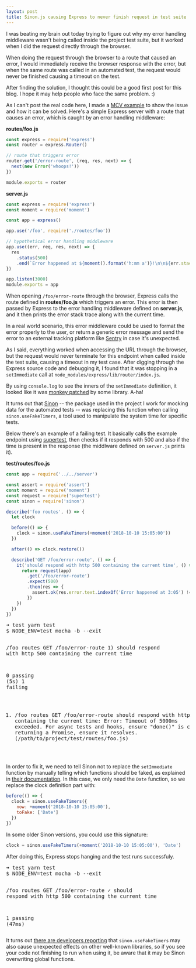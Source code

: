 ```yaml
---
layout: post
title: Sinon.js causing Express to never finish request in test suite
---
```


I was beating my brain out today trying to figure out why my error handling middleware wasn't being called inside the project test suite, but it worked when I did the request directly through the browser.

When doing the request through the browser to a route that caused an error, I would immediately receive the browser response with the error, but when the same route was called in an automated test, the request would never be finished causing a timeout on the test.

After finding the solution, I thought this could be a good first post for this blog. I hope it may help people who face the same problem. :)

As I can't post the real code here, I made a [MCV example](https://stackoverflow.com/help/mcve) to show the issue and how it can be solved. Here's a simple Express server with a route that causes an error, which is caught by an error handling middleware:

**routes/foo.js**
```js
const express = require('express')
const router = express.Router()

// route that triggers error
router.get('/error-route', (req, res, next) => {
  next(new Error('whoops!'))
})

module.exports = router
```

**server.js**
```js
const express = require('express')
const moment = require('moment')

const app = express()

app.use('/foo', require('./routes/foo'))

// hypothetical error handling middleware
app.use((err, req, res, next) => {
  res
    .status(500)
    .end(`Error happened at ${moment().format('h:mm a')}!\n\n${err.stack}`)
})

app.listen(3000)
module.exports = app
```

When opening `/foo/error-route` through the browser, Express calls the route defined in **routes/foo.js** which triggers an error. This error is then passed by Express to the error handling middleware defined on **server.js**, and it then prints the error stack trace along with the current time.

In a real world scenario, this error middleware could be used to format the error properly to the user, or return a generic error message and send the error to an external tracking platform like [Sentry](https://sentry.io) in case it's unexpected.

As I said, everything worked when accessing the URL through the browser, but the request would never terminate for this endpoint when called inside the test suite, causing a timeout in my test case. After digging through the Express source code and debugging it, I found that it was stopping in a `setImmediate` call at `node_modules/express/lib/router/index.js`.

By using `console.log` to see the inners of the `setImmediate` definition, it looked like it was [monkey patched](https://en.wikipedia.org/wiki/Monkey_patch) by some library. A-ha!

It turns out that [Sinon](https://sinonjs.org/) -- the package used in the project I work for mocking data for the automated tests -- was replacing this function when calling `sinon.useFakeTimers`, a tool used to manipulate the system time for specific tests.

Below there's an example of a failing test. It basically calls the example endpoint using [supertest](https://github.com/visionmedia/supertest), then checks if it responds with 500 and also if the time is present in the response (the middlware defined on `server.js` prints it).

**test/routes/foo.js**
```js
const app = require('../../server')

const assert = require('assert')
const moment = require('moment')
const request = require('supertest')
const sinon = require('sinon')

describe('foo routes', () => {
  let clock

  before(() => {
    clock = sinon.useFakeTimers(+moment('2018-10-10 15:05:00'))
  })

  after(() => clock.restore())

  describe('GET /foo/error-route', () => {
    it('should respond with http 500 containing the current time', () => {
      return request(app)
        .get('/foo/error-route')
        .expect(500)
        .then(res => {
          assert.ok(res.error.text.indexOf('Error happened at 3:05') !== -1)
        })
    })
  })
})
```

<div class="terminal">
  <pre><span class="arrow-success">➜</span> <span class="cwd">test</span> yarn test
<span class="dark-gray">$ NODE_ENV=test mocha -b --exit</span>

  /foo routes
    GET /foo/error-route
      <span class="red">1) should respond with http 500 containing the current time</span>

  <span class="green">0 passing</span> <span class="dark-gray">(5s)</span>
  <span class="red">1 failing</span>

  1) /foo routes
       GET /foo/error-route
         should respond with http 500 containing the current time:
     <span class="red">Error: Timeout of 5000ms exceeded. For async tests and hooks, ensure "done()" is called; if returning a Promise, ensure it resolves. (/path/to/project/test/routes/foo.js)</span>
</pre>
</div>

In order to fix it, we need to tell Sinon not to replace the `setImmediate` function by manually telling which functions should be faked, as explained in [their documentation](https://sinonjs.org/releases/v7.2.2/fake-timers/). In this case, we only need the `Date` function, so we replace the clock definition part with:

```js
before(() => {
  clock = sinon.useFakeTimers({
    now: +moment('2018-10-10 15:05:00'),
    toFake: ['Date']
  })
})
```

In some older Sinon versions, you could use this signature:

```js
clock = sinon.useFakeTimers(+moment('2018-10-10 15:05:00'), 'Date')
```

After doing this, Express stops hanging and the test runs successfuly.

<div class="terminal">
  <pre><span class="arrow-success">➜</span> <span class="cwd">test</span> yarn test
<span class="dark-gray">$ NODE_ENV=test mocha -b --exit</span>

  /foo routes
    GET /foo/error-route
      <span class="green">✓</span> should respond with http 500 containing the current time

  <span class="green">1 passing</span> <span class="dark-gray">(47ms)</span></pre>
</div>

It turns out [there are developers reporting](https://github.com/sinonjs/sinon/issues/960) that `sinon.useFakeTimers` may also cause unexpected effects on other well-known libraries, so if you see your code not finishing to run when using it, be aware that it may be Sinon overwriting global functions.